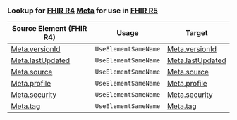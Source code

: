 ### Lookup for [FHIR R4](https://hl7.org/fhir/R4/) [Meta](https://hl7.org/fhir/R4/Meta.html) for use in [FHIR R5](https://hl7.org/fhir/R5/)

| Source Element (FHIR R4) | Usage | Target |
| -------------- | ----- | ------ |
| [Meta.versionId](https://hl7.org/fhir/R4/Meta.html#resource) | `UseElementSameName` | [Meta.versionId](https://hl7.org/fhir/R5/Meta.html#resource) |
| [Meta.lastUpdated](https://hl7.org/fhir/R4/Meta.html#resource) | `UseElementSameName` | [Meta.lastUpdated](https://hl7.org/fhir/R5/Meta.html#resource) |
| [Meta.source](https://hl7.org/fhir/R4/Meta.html#resource) | `UseElementSameName` | [Meta.source](https://hl7.org/fhir/R5/Meta.html#resource) |
| [Meta.profile](https://hl7.org/fhir/R4/Meta.html#resource) | `UseElementSameName` | [Meta.profile](https://hl7.org/fhir/R5/Meta.html#resource) |
| [Meta.security](https://hl7.org/fhir/R4/Meta.html#resource) | `UseElementSameName` | [Meta.security](https://hl7.org/fhir/R5/Meta.html#resource) |
| [Meta.tag](https://hl7.org/fhir/R4/Meta.html#resource) | `UseElementSameName` | [Meta.tag](https://hl7.org/fhir/R5/Meta.html#resource) |

